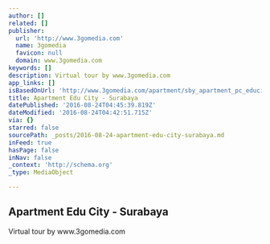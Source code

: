 ```yaml
---
author: []
related: []
publisher:
  url: 'http://www.3gomedia.com'
  name: 3gomedia
  favicon: null
  domain: www.3gomedia.com
keywords: []
description: Virtual tour by www.3gomedia.com
app_links: []
isBasedOnUrl: 'http://www.3gomedia.com/apartment/sby_apartment_pc_educity_pool.html'
title: Apartment Edu City - Surabaya
datePublished: '2016-08-24T04:45:39.819Z'
dateModified: '2016-08-24T04:42:51.715Z'
via: {}
starred: false
sourcePath: _posts/2016-08-24-apartment-edu-city-surabaya.md
inFeed: true
hasPage: false
inNav: false
_context: 'http://schema.org'
_type: MediaObject

---
```

<article style=""><h1>Apartment Edu City - Surabaya</h1><p>Virtual tour by www.3gomedia.com</p></article>